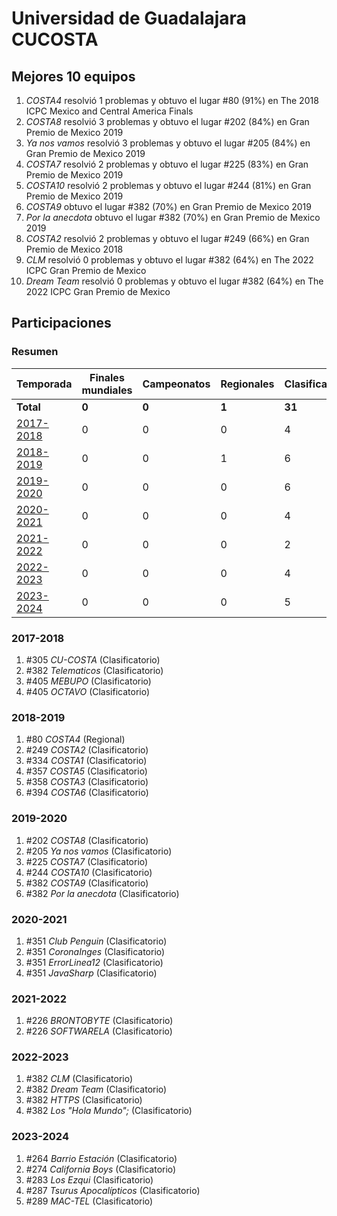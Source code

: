 # Universidad de Guadalajara CUCOSTA

## Mejores 10 equipos

1. _COSTA4_ resolvió 1 problemas y obtuvo el lugar #80 (91%) en The 2018 ICPC Mexico and Central America Finals
1. _COSTA8_ resolvió 3 problemas y obtuvo el lugar #202 (84%) en Gran Premio de Mexico 2019
1. _Ya nos vamos_ resolvió 3 problemas y obtuvo el lugar #205 (84%) en Gran Premio de Mexico 2019
1. _COSTA7_ resolvió 2 problemas y obtuvo el lugar #225 (83%) en Gran Premio de Mexico 2019
1. _COSTA10_ resolvió 2 problemas y obtuvo el lugar #244 (81%) en Gran Premio de Mexico 2019
1. _COSTA9_ obtuvo el lugar #382 (70%) en Gran Premio de Mexico 2019
1. _Por la anecdota_ obtuvo el lugar #382 (70%) en Gran Premio de Mexico 2019
1. _COSTA2_ resolvió 2 problemas y obtuvo el lugar #249 (66%) en Gran Premio de Mexico 2018
1. _CLM_ resolvió 0 problemas y obtuvo el lugar #382 (64%) en The 2022 ICPC Gran Premio de Mexico
1. _Dream Team_ resolvió 0 problemas y obtuvo el lugar #382 (64%) en The 2022 ICPC Gran Premio de Mexico

## Participaciones

### Resumen

| Temporada | Finales mundiales | Campeonatos | Regionales | Clasificatorios | Equipos |
| --- | --- | --- | --- | --- | --- |
| **Total** | **0** | **0** | **1** | **31** | **31** |
| [2017-2018](#2017-2018) | 0 | 0 | 0 | 4 | 4 |
| [2018-2019](#2018-2019) | 0 | 0 | 1 | 6 | 6 |
| [2019-2020](#2019-2020) | 0 | 0 | 0 | 6 | 6 |
| [2020-2021](#2020-2021) | 0 | 0 | 0 | 4 | 4 |
| [2021-2022](#2021-2022) | 0 | 0 | 0 | 2 | 2 |
| [2022-2023](#2022-2023) | 0 | 0 | 0 | 4 | 4 |
| [2023-2024](#2023-2024) | 0 | 0 | 0 | 5 | 5 |

### 2017-2018

1. #305 _CU-COSTA_ (Clasificatorio)
1. #382 _Telematicos_ (Clasificatorio)
1. #405 _MEBUPO_ (Clasificatorio)
1. #405 _OCTAVO_ (Clasificatorio)

### 2018-2019

1. #80 _COSTA4_ (Regional)
1. #249 _COSTA2_ (Clasificatorio)
1. #334 _COSTA1_ (Clasificatorio)
1. #357 _COSTA5_ (Clasificatorio)
1. #358 _COSTA3_ (Clasificatorio)
1. #394 _COSTA6_ (Clasificatorio)

### 2019-2020

1. #202 _COSTA8_ (Clasificatorio)
1. #205 _Ya nos vamos_ (Clasificatorio)
1. #225 _COSTA7_ (Clasificatorio)
1. #244 _COSTA10_ (Clasificatorio)
1. #382 _COSTA9_ (Clasificatorio)
1. #382 _Por la anecdota_ (Clasificatorio)

### 2020-2021

1. #351 _Club Penguin_ (Clasificatorio)
1. #351 _CoronaInges_ (Clasificatorio)
1. #351 _ErrorLinea12_ (Clasificatorio)
1. #351 _JavaSharp_ (Clasificatorio)

### 2021-2022

1. #226 _BRONTOBYTE_ (Clasificatorio)
1. #226 _SOFTWARELA_ (Clasificatorio)

### 2022-2023

1. #382 _CLM_ (Clasificatorio)
1. #382 _Dream Team_ (Clasificatorio)
1. #382 _HTTPS_ (Clasificatorio)
1. #382 _Los "Hola Mundo";_ (Clasificatorio)

### 2023-2024

1. #264 _Barrio Estación_ (Clasificatorio)
1. #274 _California Boys_ (Clasificatorio)
1. #283 _Los Ezqui_ (Clasificatorio)
1. #287 _Tsurus Apocalípticos_ (Clasificatorio)
1. #289 _MAC-TEL_ (Clasificatorio)



